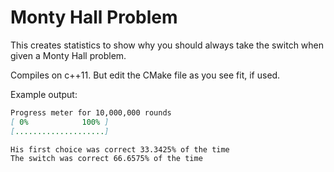 # Monty Hall Problem
This creates statistics to show why you should always take the switch when given a Monty Hall problem.

Compiles on c++11. But edit the CMake file as you see fit, if used.

Example output:
```Markdown
Progress meter for 10,000,000 rounds
[ 0%            100% ]
[....................]

His first choice was correct 33.3425% of the time 
The switch was correct 66.6575% of the time 
```
